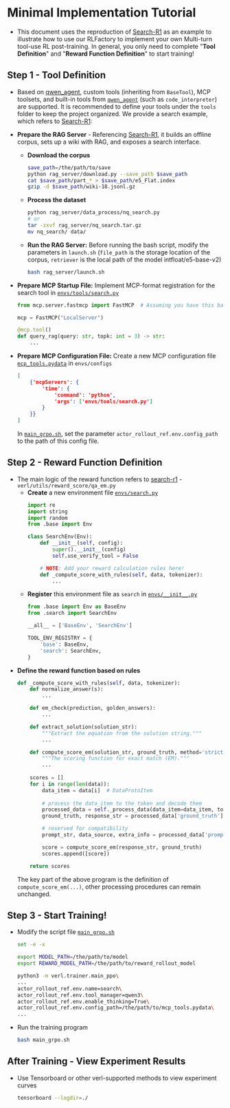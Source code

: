 # Minimal Implementation Tutorial

+ This document uses the reproduction of [Search-R1](https://github.com/PeterGriffinJin/Search-R1) as an example to illustrate how to use our RLFactory to implement your own Multi-turn tool-use RL post-training. In general, you only need to complete "**Tool Definition**" and "**Reward Function Definition**" to start training!

## Step 1 - Tool Definition
+ Based on [qwen_agent](https://github.com/QwenLM/Qwen-Agent), custom tools (inheriting from `BaseTool`), MCP toolsets, and built-in tools from [`qwen_agent`](https://github.com/QwenLM/Qwen-Agent) (such as `code_interpreter`) are supported. It is recommended to define your tools under the `tools` folder to keep the project organized. We provide a search example, which refers to [Search-R1](https://github.com/PeterGriffinJin/Search-R1):

+ **Prepare the RAG Server** - Referencing [Search-R1](https://github.com/PeterGriffinJin/Search-R1), it builds an offline corpus, sets up a wiki with RAG, and exposes a search interface.
    + **Download the corpus**
        ```bash
        save_path=/the/path/to/save
        python rag_server/download.py --save_path $save_path
        cat $save_path/part_* > $save_path/e5_Flat.index
        gzip -d $save_path/wiki-18.jsonl.gz
        ```
    + **Process the dataset**
        ```bash
        python rag_server/data_process/nq_search.py
        # or
        tar -zxvf rag_server/nq_search.tar.gz
        mv nq_search/ data/
        ```
    + **Run the RAG Server:** Before running the bash script, modify the parameters in `launch.sh` (`file_path` is the storage location of the corpus, `retriever` is the local path of the model intfloat/e5-base-v2)
        ```bash
        bash rag_server/launch.sh
        ```
+ **Prepare MCP Startup File:** Implement MCP-format registration for the search tool in [`envs/tools/search.py`](../../../envs/tools/search.py)
    ```python
    from mcp.server.fastmcp import FastMCP  # Assuming you have this base library
    
    mcp = FastMCP("LocalServer")
    
    @mcp.tool()
    def query_rag(query: str, topk: int = 3) -> str:
        ...
    ```
+ **Prepare MCP Configuration File:** Create a new MCP configuration file [`mcp_tools.pydata`](../../../envs/configs/mcp_tools.pydata) in `envs/configs`
    ```json
    [
        {'mcpServers': {
            'time': {
                'command': 'python',
                'args': ['envs/tools/search.py']
            }
        }}
    ]
    ```
    In [`main_grpo.sh`](../../../main_grpo.sh), set the parameter `actor_rollout_ref.env.config_path` to the path of this config file.

## Step 2 - Reward Function Definition

+ The main logic of the reward function refers to [search-r1](https://github.com/PeterGriffinJin/Search-R1) - `verl/utils/reward_score/qa_em.py`
  + **Create** a new environment file [`envs/search.py`](../../../envs/search.py)
    ```python
    import re
    import string
    import random
    from .base import Env

    class SearchEnv(Env):
        def __init__(self, config):
            super().__init__(config)
            self.use_verify_tool = False

        # NOTE: Add your reward calculation rules here!
        def _compute_score_with_rules(self, data, tokenizer):
            ...
    ```
  + **Register** this environment file as `search` in [`envs/__init__.py`](../../../envs/__init__.py)
    ```python
    from .base import Env as BaseEnv
    from .search import SearchEnv

    __all__ = ['BaseEnv', 'SearchEnv']

    TOOL_ENV_REGISTRY = {
        'base': BaseEnv,
        'search': SearchEnv,
    }
    ```
+ **Define the reward function based on rules**
    ```python
    def _compute_score_with_rules(self, data, tokenizer):
        def normalize_answer(s):
            ...

        def em_check(prediction, golden_answers):
            ...

        def extract_solution(solution_str):
            """Extract the equation from the solution string."""
            ...

        def compute_score_em(solution_str, ground_truth, method='strict', format_score=0.0, score=1.):
            """The scoring function for exact match (EM)."""
            ...
        
        scores = []
        for i in range(len(data)):
            data_item = data[i]  # DataProtoItem
            
            # process the data_item to the token and decode them
            processed_data = self._process_data(data_item=data_item, tokenizer=tokenizer)
            ground_truth, response_str = processed_data['ground_truth'], processed_data['response_str']

            # reserved for compatibility
            prompt_str, data_source, extra_info = processed_data['prompt_str'], processed_data['data_source'], processed_data['extra_info']

            score = compute_score_em(response_str, ground_truth)
            scores.append([score])

        return scores
    ```
    The key part of the above program is the definition of `compute_score_em(...)`, other processing procedures can remain unchanged.

## Step 3 - Start Training!

+ Modify the script file [`main_grpo.sh`](../../../main_grpo.sh)
    ```bash
    set -e -x

    export MODEL_PATH=/the/path/to/model
    export REWARD_MODEL_PATH=/the/path/to/reward_rollout_model

    python3 -m verl.trainer.main_ppo\
    ...
    actor_rollout_ref.env.name=search\
    actor_rollout_ref.env.tool_manager=qwen3\
    actor_rollout_ref.env.enable_thinking=True\
    actor_rollout_ref.env.config_path=/the/path/to/mcp_tools.pydata\
    ...
    ```
+ Run the training program
    ```bash
    bash main_grpo.sh
    ```

## After Training - View Experiment Results

+ Use Tensorboard or other verl-supported methods to view experiment curves
    ```bash
    tensorboard --logdir=./
    ```
